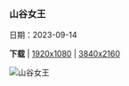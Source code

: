 ### 山谷女王

日期：2023-09-14

**下载**  |  [1920x1080](https://cn.bing.com/th?id=OHR.GlenariffForest_ZH-CN7874768337_1920x1080.jpg)  |  [3840x2160](https://cn.bing.com/th?id=OHR.GlenariffForest_ZH-CN7874768337_UHD.jpg)

![山谷女王](https://cn.bing.com/th?id=OHR.GlenariffForest_ZH-CN7874768337_1920x1080.jpg "格莱纳里夫森林公园的日落，安特里姆郡，爱尔兰 (© Peter Zelei/Getty Images)")

